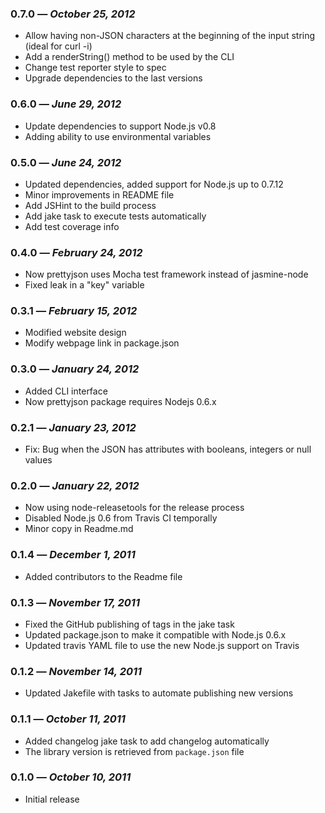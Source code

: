 ### 0.7.0 — *October 25, 2012*

  * Allow having non-JSON characters at the beginning of the input string (ideal for curl -i)
  * Add a renderString() method to be used by the CLI
  * Change test reporter style to spec
  * Upgrade dependencies to the last versions

### 0.6.0 — *June 29, 2012*

  * Update dependencies to support Node.js v0.8
  * Adding ability to use environmental variables

### 0.5.0 — *June 24, 2012*

  * Updated dependencies, added support for Node.js up to 0.7.12
  * Minor improvements in README file
  * Add JSHint to the build process
  * Add jake task to execute tests automatically
  * Add test coverage info

### 0.4.0 — *February 24, 2012*

  * Now prettyjson uses Mocha test framework instead of jasmine-node
  * Fixed leak in a "key" variable

### 0.3.1 — *February 15, 2012*

  * Modified website design
  * Modify webpage link in package.json

### 0.3.0 — *January 24, 2012*

  * Added CLI interface
  * Now prettyjson package requires Nodejs 0.6.x

### 0.2.1 — *January 23, 2012*

  * Fix: Bug when the JSON has attributes with booleans, integers or null values

### 0.2.0 — *January 22, 2012*

  * Now using node-releasetools for the release process
  * Disabled Node.js 0.6 from Travis CI temporally
  * Minor copy in Readme.md

### 0.1.4 — *December 1, 2011*

  * Added contributors to the Readme file

### 0.1.3 — *November 17, 2011*

  * Fixed the GitHub publishing of tags in the jake task
  * Updated package.json to make it compatible with Node.js 0.6.x
  * Updated travis YAML file to use the new Node.js support on Travis

### 0.1.2 — *November 14, 2011*

  * Updated Jakefile with tasks to automate publishing new versions

### 0.1.1 — *October 11, 2011*

  * Added changelog jake task to add changelog automatically
  * The library version is retrieved from `package.json` file

### 0.1.0 — *October 10, 2011*

  * Initial release
